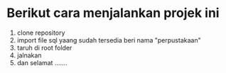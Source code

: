 # Berikut cara menjalankan projek ini
1. clone repository
2. import file sql yaang sudah tersedia beri nama "perpustakaan"
3. taruh di root folder
4. jalnakan
5. dan selamat .......
